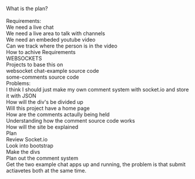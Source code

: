 What is the plan?<br>
<br>
Requirements:<br>
  We need a live chat<br>
  We need a live area to talk with channels<br>
  We need an embeded youtube video<br>
    Can we track where the person is in the video<br>
How to achive Requirements<br>
  WEBSOCKETS<br>
Projects to base this on<br>
  websocket chat-example source code<br>
  some-comments source code<br>
Problems:<br>
  I think I should just make my own comment system with socket.io and store it with JSON<br>
  How will the div's be divided up<br>
  Will this project have a home page<br>
  How are the comments actaully being held<br>
  Understanding how the comment source code works<br>
  How will the site be explained<br>
Plan<br>
  Review Socket.io<br>
  Look into bootstrap<br>
  Make the divs<br>
  Plan out the comment system<br>
  Get the two example chat apps up and running, the problem is that submit actiavetes both at the same time.<br>

